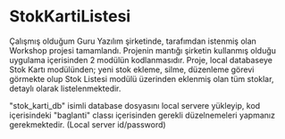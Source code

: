 # StokKartiListesi

Çalışmış olduğum Guru Yazılım şirketinde, tarafımdan istenmiş olan Workshop projesi tamamlandı.
Projenin mantığı şirketin kullanmış olduğu uygulama içerisinden 2 modülün kodlanmasıdır.
Proje, local databaseye Stok Kartı modülünden; yeni stok ekleme, silme, düzenleme görevi görmekte 
olup Stok Listesi modülü üzerinden eklenmiş olan tüm stoklar, detaylı olarak listelenmektedir.

"stok_karti_db" isimli database dosyasını local servere yükleyip, kod içerisindeki "baglanti" classı içerisinden gerekli düzelnemeleri yapmanız gerekmektedir. (Local server id/password)
